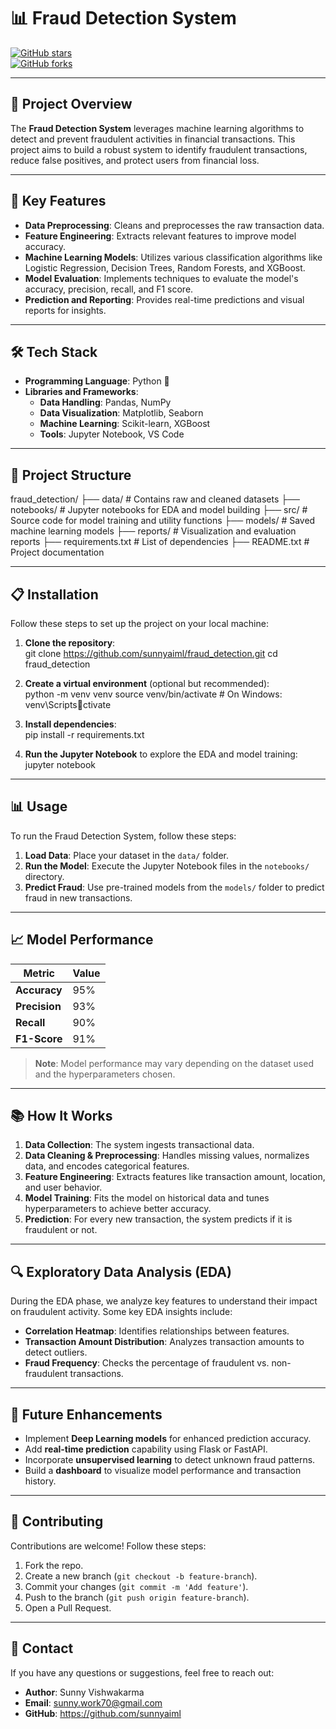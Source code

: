 
# 📊 **Fraud Detection System**  

[![GitHub stars](https://img.shields.io/github/stars/sunnyaiml/fraud_detection)](https://github.com/sunnyaiml/fraud_detection/stargazers)  
[![GitHub forks](https://img.shields.io/github/forks/sunnyaiml/fraud_detection)](https://github.com/sunnyaiml/fraud_detection/network)  

---

## 🚀 **Project Overview**  

The **Fraud Detection System** leverages machine learning algorithms to detect and prevent fraudulent activities in financial transactions. This project aims to build a robust system to identify fraudulent transactions, reduce false positives, and protect users from financial loss.  

---

## 🎯 **Key Features**  

- **Data Preprocessing**: Cleans and preprocesses the raw transaction data.  
- **Feature Engineering**: Extracts relevant features to improve model accuracy.  
- **Machine Learning Models**: Utilizes various classification algorithms like Logistic Regression, Decision Trees, Random Forests, and XGBoost.  
- **Model Evaluation**: Implements techniques to evaluate the model's accuracy, precision, recall, and F1 score.  
- **Prediction and Reporting**: Provides real-time predictions and visual reports for insights.  

---

## 🛠️ **Tech Stack**  

- **Programming Language**: Python 🐍  
- **Libraries and Frameworks**:  
  - **Data Handling**: Pandas, NumPy  
  - **Data Visualization**: Matplotlib, Seaborn  
  - **Machine Learning**: Scikit-learn, XGBoost  
  - **Tools**: Jupyter Notebook, VS Code  

---

## 📂 **Project Structure**  

fraud_detection/
├── data/              # Contains raw and cleaned datasets
├── notebooks/         # Jupyter notebooks for EDA and model building
├── src/               # Source code for model training and utility functions
├── models/            # Saved machine learning models
├── reports/           # Visualization and evaluation reports
├── requirements.txt   # List of dependencies
├── README.txt         # Project documentation

---

## 📋 **Installation**  

Follow these steps to set up the project on your local machine:  

1. **Clone the repository**:  
   git clone https://github.com/sunnyaiml/fraud_detection.git
   cd fraud_detection

2. **Create a virtual environment** (optional but recommended):  
   python -m venv venv
   source venv/bin/activate   # On Windows: venv\Scriptsctivate

3. **Install dependencies**:  
   pip install -r requirements.txt

4. **Run the Jupyter Notebook** to explore the EDA and model training:  
   jupyter notebook

---

## 📊 **Usage**  

To run the Fraud Detection System, follow these steps:  

1. **Load Data**: Place your dataset in the `data/` folder.  
2. **Run the Model**: Execute the Jupyter Notebook files in the `notebooks/` directory.  
3. **Predict Fraud**: Use pre-trained models from the `models/` folder to predict fraud in new transactions.  

---

## 📈 **Model Performance**  

| **Metric**       | **Value**       |
|-----------------|-----------------|
| **Accuracy**     | 95%             |
| **Precision**    | 93%             |
| **Recall**       | 90%             |
| **F1-Score**     | 91%             |

> **Note**: Model performance may vary depending on the dataset used and the hyperparameters chosen.  

---

## 📚 **How It Works**  

1. **Data Collection**: The system ingests transactional data.  
2. **Data Cleaning & Preprocessing**: Handles missing values, normalizes data, and encodes categorical features.  
3. **Feature Engineering**: Extracts features like transaction amount, location, and user behavior.  
4. **Model Training**: Fits the model on historical data and tunes hyperparameters to achieve better accuracy.  
5. **Prediction**: For every new transaction, the system predicts if it is fraudulent or not.  

---

## 🔍 **Exploratory Data Analysis (EDA)**  

During the EDA phase, we analyze key features to understand their impact on fraudulent activity. Some key EDA insights include:  

- **Correlation Heatmap**: Identifies relationships between features.  
- **Transaction Amount Distribution**: Analyzes transaction amounts to detect outliers.  
- **Fraud Frequency**: Checks the percentage of fraudulent vs. non-fraudulent transactions.  

---

## 🚀 **Future Enhancements**  

- Implement **Deep Learning models** for enhanced prediction accuracy.  
- Add **real-time prediction** capability using Flask or FastAPI.  
- Incorporate **unsupervised learning** to detect unknown fraud patterns.  
- Build a **dashboard** to visualize model performance and transaction history.  

---

## 🤝 **Contributing**  

Contributions are welcome! Follow these steps:  

1. Fork the repo.  
2. Create a new branch (`git checkout -b feature-branch`).  
3. Commit your changes (`git commit -m 'Add feature'`).  
4. Push to the branch (`git push origin feature-branch`).  
5. Open a Pull Request.  

---

## 💬 **Contact**  

If you have any questions or suggestions, feel free to reach out:  

- **Author**: Sunny Vishwakarma  
- **Email**: sunny.work70@gmail.com  
- **GitHub**: https://github.com/sunnyaiml  
